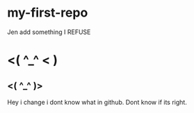 # my-first-repo
Jen add something
I REFUSE
# <( ^_^ < )
## <( ^_^ )>

Hey i change i dont know what in github. Dont know if its right.
